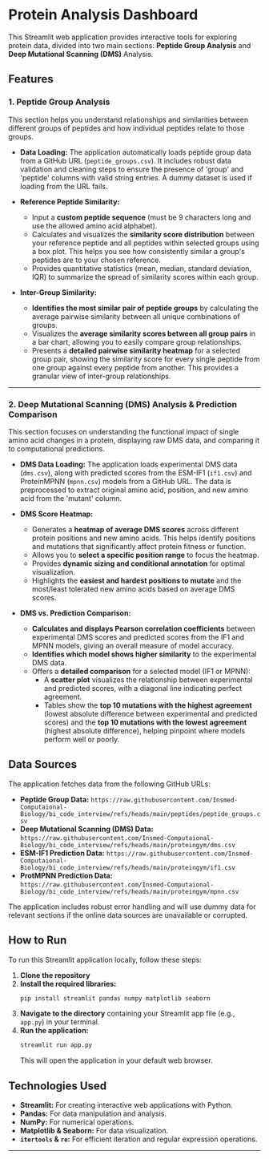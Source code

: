 # Protein Analysis Dashboard

This Streamlit web application provides interactive tools for exploring protein data, divided into two main sections: **Peptide Group Analysis** and **Deep Mutational Scanning (DMS)** Analysis.

## Features

### 1. Peptide Group Analysis

This section helps you understand relationships and similarities between different groups of peptides and how individual peptides relate to those groups.

* **Data Loading:** The application automatically loads peptide group data from a GitHub URL (`peptide_groups.csv`). It includes robust data validation and cleaning steps to ensure the presence of 'group' and 'peptide' columns with valid string entries. A dummy dataset is used if loading from the URL fails.

* **Reference Peptide Similarity:**
    * Input a **custom peptide sequence** (must be 9 characters long and use the allowed amino acid alphabet).
    * Calculates and visualizes the **similarity score distribution** between your reference peptide and all peptides within selected groups using a box plot. This helps you see how consistently similar a group's peptides are to your chosen reference.
    * Provides quantitative statistics (mean, median, standard deviation, IQR) to summarize the spread of similarity scores within each group.
* **Inter-Group Similarity:**
    * **Identifies the most similar pair of peptide groups** by calculating the average pairwise similarity between all unique combinations of groups.
    * Visualizes the **average similarity scores between all group pairs** in a bar chart, allowing you to easily compare group relationships.
    * Presents a **detailed pairwise similarity heatmap** for a selected group pair, showing the similarity score for every single peptide from one group against every peptide from another. This provides a granular view of inter-group relationships.

---

### 2. Deep Mutational Scanning (DMS) Analysis & Prediction Comparison

This section focuses on understanding the functional impact of single amino acid changes in a protein, displaying raw DMS data, and comparing it to computational predictions.

* **DMS Data Loading:** The application loads experimental DMS data (`dms.csv`), along with predicted scores from the ESM-IF1 (`if1.csv`) and ProteinMPNN (`mpnn.csv`) models from a GitHub URL. The data is preprocessed to extract original amino acid, position, and new amino acid from the 'mutant' column.
* **DMS Score Heatmap:** 
    * Generates a **heatmap of average DMS scores** across different protein positions and new amino acids. This helps identify positions and mutations that significantly affect protein fitness or function.
    * Allows you to **select a specific position range** to focus the heatmap.
    * Provides **dynamic sizing and conditional annotation** for optimal visualization.
    * Highlights the **easiest and hardest positions to mutate** and the most/least tolerated new amino acids based on average DMS scores.

* **DMS vs. Prediction Comparison:**
    * **Calculates and displays Pearson correlation coefficients** between experimental DMS scores and predicted scores from the IF1 and MPNN models, giving an overall measure of model accuracy.
    * **Identifies which model shows higher similarity** to the experimental DMS data.
    * Offers a **detailed comparison** for a selected model (IF1 or MPNN):
        * A **scatter plot** visualizes the relationship between experimental and predicted scores, with a diagonal line indicating perfect agreement.
        * Tables show the **top 10 mutations with the highest agreement** (lowest absolute difference between experimental and predicted scores) and the **top 10 mutations with the lowest agreement** (highest absolute difference), helping pinpoint where models perform well or poorly.

## Data Sources

The application fetches data from the following GitHub URLs:

* **Peptide Group Data:** `https://raw.githubusercontent.com/Insmed-Computaional-Biology/bi_code_interview/refs/heads/main/peptides/peptide_groups.csv`
* **Deep Mutational Scanning (DMS) Data:** `https://raw.githubusercontent.com/Insmed-Computaional-Biology/bi_code_interview/refs/heads/main/proteingym/dms.csv`
* **ESM-IF1 Prediction Data:** `https://raw.githubusercontent.com/Insmed-Computaional-Biology/bi_code_interview/refs/heads/main/proteingym/if1.csv`
* **ProtMPNN Prediction Data:** `https://raw.githubusercontent.com/Insmed-Computaional-Biology/bi_code_interview/refs/heads/main/proteingym/mpnn.csv`

The application includes robust error handling and will use dummy data for relevant sections if the online data sources are unavailable or corrupted.

## How to Run

To run this Streamlit application locally, follow these steps:

1.  **Clone the repository** 
2.  **Install the required libraries:**
    ```bash
    pip install streamlit pandas numpy matplotlib seaborn
    ```
3.  **Navigate to the directory** containing your Streamlit app file (e.g., `app.py`) in your terminal.
4.  **Run the application:**
    ```bash
    streamlit run app.py
    ```
    This will open the application in your default web browser.

## Technologies Used

* **Streamlit:** For creating interactive web applications with Python.
* **Pandas:** For data manipulation and analysis.
* **NumPy:** For numerical operations.
* **Matplotlib & Seaborn:** For data visualization.
* **`itertools` & `re`:** For efficient iteration and regular expression operations.

---